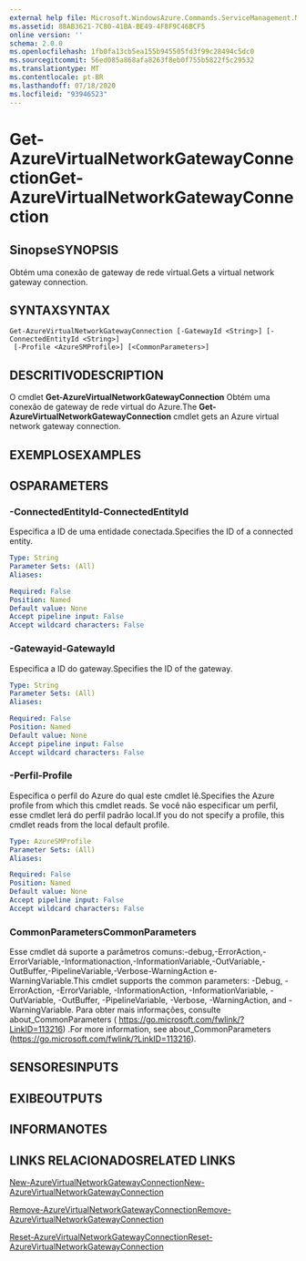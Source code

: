 ```yaml
---
external help file: Microsoft.WindowsAzure.Commands.ServiceManagement.Network.dll-Help.xml
ms.assetid: 88AB3621-7C80-41BA-BE49-4F8F9C46BCF5
online version: ''
schema: 2.0.0
ms.openlocfilehash: 1fb0fa13cb5ea155b945505fd3f99c28494c5dc0
ms.sourcegitcommit: 56ed085a868afa8263f8eb0f755b5822f5c29532
ms.translationtype: MT
ms.contentlocale: pt-BR
ms.lasthandoff: 07/18/2020
ms.locfileid: "93946523"
---
```

# <span data-ttu-id="f02bb-101">Get-AzureVirtualNetworkGatewayConnection</span><span class="sxs-lookup"><span data-stu-id="f02bb-101">Get-AzureVirtualNetworkGatewayConnection</span></span>

## <span data-ttu-id="f02bb-102">Sinopse</span><span class="sxs-lookup"><span data-stu-id="f02bb-102">SYNOPSIS</span></span>
<span data-ttu-id="f02bb-103">Obtém uma conexão de gateway de rede virtual.</span><span class="sxs-lookup"><span data-stu-id="f02bb-103">Gets a virtual network gateway connection.</span></span>

## <span data-ttu-id="f02bb-104">SYNTAX</span><span class="sxs-lookup"><span data-stu-id="f02bb-104">SYNTAX</span></span>

```
Get-AzureVirtualNetworkGatewayConnection [-GatewayId <String>] [-ConnectedEntityId <String>]
 [-Profile <AzureSMProfile>] [<CommonParameters>]
```

## <span data-ttu-id="f02bb-105">DESCRITIVO</span><span class="sxs-lookup"><span data-stu-id="f02bb-105">DESCRIPTION</span></span>
<span data-ttu-id="f02bb-106">O cmdlet **Get-AzureVirtualNetworkGatewayConnection** Obtém uma conexão de gateway de rede virtual do Azure.</span><span class="sxs-lookup"><span data-stu-id="f02bb-106">The **Get-AzureVirtualNetworkGatewayConnection** cmdlet gets an Azure virtual network gateway connection.</span></span>

## <span data-ttu-id="f02bb-107">EXEMPLOS</span><span class="sxs-lookup"><span data-stu-id="f02bb-107">EXAMPLES</span></span>

## <span data-ttu-id="f02bb-108">OS</span><span class="sxs-lookup"><span data-stu-id="f02bb-108">PARAMETERS</span></span>

### <span data-ttu-id="f02bb-109">-ConnectedEntityId</span><span class="sxs-lookup"><span data-stu-id="f02bb-109">-ConnectedEntityId</span></span>
<span data-ttu-id="f02bb-110">Especifica a ID de uma entidade conectada.</span><span class="sxs-lookup"><span data-stu-id="f02bb-110">Specifies the ID of a connected entity.</span></span>

```yaml
Type: String
Parameter Sets: (All)
Aliases: 

Required: False
Position: Named
Default value: None
Accept pipeline input: False
Accept wildcard characters: False
```

### <span data-ttu-id="f02bb-111">-Gatewayid</span><span class="sxs-lookup"><span data-stu-id="f02bb-111">-GatewayId</span></span>
<span data-ttu-id="f02bb-112">Especifica a ID do gateway.</span><span class="sxs-lookup"><span data-stu-id="f02bb-112">Specifies the ID of the gateway.</span></span>

```yaml
Type: String
Parameter Sets: (All)
Aliases: 

Required: False
Position: Named
Default value: None
Accept pipeline input: False
Accept wildcard characters: False
```

### <span data-ttu-id="f02bb-113">-Perfil</span><span class="sxs-lookup"><span data-stu-id="f02bb-113">-Profile</span></span>
<span data-ttu-id="f02bb-114">Especifica o perfil do Azure do qual este cmdlet lê.</span><span class="sxs-lookup"><span data-stu-id="f02bb-114">Specifies the Azure profile from which this cmdlet reads.</span></span>
<span data-ttu-id="f02bb-115">Se você não especificar um perfil, esse cmdlet lerá do perfil padrão local.</span><span class="sxs-lookup"><span data-stu-id="f02bb-115">If you do not specify a profile, this cmdlet reads from the local default profile.</span></span>

```yaml
Type: AzureSMProfile
Parameter Sets: (All)
Aliases: 

Required: False
Position: Named
Default value: None
Accept pipeline input: False
Accept wildcard characters: False
```

### <span data-ttu-id="f02bb-116">CommonParameters</span><span class="sxs-lookup"><span data-stu-id="f02bb-116">CommonParameters</span></span>
<span data-ttu-id="f02bb-117">Esse cmdlet dá suporte a parâmetros comuns:-debug,-ErrorAction,-ErrorVariable,-Informationaction,-InformationVariable,-OutVariable,-OutBuffer,-PipelineVariable,-Verbose-WarningAction e-WarningVariable.</span><span class="sxs-lookup"><span data-stu-id="f02bb-117">This cmdlet supports the common parameters: -Debug, -ErrorAction, -ErrorVariable, -InformationAction, -InformationVariable, -OutVariable, -OutBuffer, -PipelineVariable, -Verbose, -WarningAction, and -WarningVariable.</span></span> <span data-ttu-id="f02bb-118">Para obter mais informações, consulte about_CommonParameters ( https://go.microsoft.com/fwlink/?LinkID=113216) .</span><span class="sxs-lookup"><span data-stu-id="f02bb-118">For more information, see about_CommonParameters (https://go.microsoft.com/fwlink/?LinkID=113216).</span></span>

## <span data-ttu-id="f02bb-119">SENSORES</span><span class="sxs-lookup"><span data-stu-id="f02bb-119">INPUTS</span></span>

## <span data-ttu-id="f02bb-120">EXIBE</span><span class="sxs-lookup"><span data-stu-id="f02bb-120">OUTPUTS</span></span>

## <span data-ttu-id="f02bb-121">INFORMA</span><span class="sxs-lookup"><span data-stu-id="f02bb-121">NOTES</span></span>

## <span data-ttu-id="f02bb-122">LINKS RELACIONADOS</span><span class="sxs-lookup"><span data-stu-id="f02bb-122">RELATED LINKS</span></span>

[<span data-ttu-id="f02bb-123">New-AzureVirtualNetworkGatewayConnection</span><span class="sxs-lookup"><span data-stu-id="f02bb-123">New-AzureVirtualNetworkGatewayConnection</span></span>](./New-AzureVirtualNetworkGatewayConnection.md)

[<span data-ttu-id="f02bb-124">Remove-AzureVirtualNetworkGatewayConnection</span><span class="sxs-lookup"><span data-stu-id="f02bb-124">Remove-AzureVirtualNetworkGatewayConnection</span></span>](./Remove-AzureVirtualNetworkGatewayConnection.md)

[<span data-ttu-id="f02bb-125">Reset-AzureVirtualNetworkGatewayConnection</span><span class="sxs-lookup"><span data-stu-id="f02bb-125">Reset-AzureVirtualNetworkGatewayConnection</span></span>](./Reset-AzureVirtualNetworkGatewayConnection.md)
